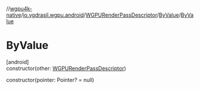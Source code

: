 //[wgpu4k-native](../../../../index.md)/[io.ygdrasil.wgpu.android](../../index.md)/[WGPURenderPassDescriptor](../index.md)/[ByValue](index.md)/[ByValue](-by-value.md)

# ByValue

[android]\
constructor(other: [WGPURenderPassDescriptor](../index.md))

constructor(pointer: Pointer? = null)